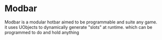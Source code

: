 # Modbar

Modbar is a modular hotbar aimed to be programmable and suite any game. 
it uses UObjects to dynamically generate "slots" at runtime. which can be programmed to do and hold anything